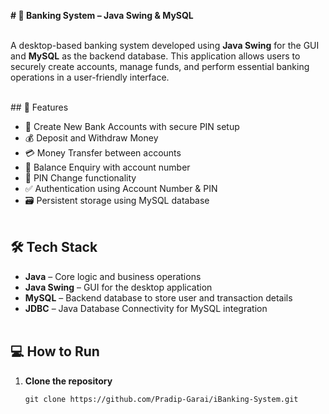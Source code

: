 <b># 🏦 Banking System – Java Swing & MySQL</b><br><br>

A desktop-based banking system developed using **Java Swing** for the GUI and **MySQL** as the backend database. This application allows users to securely create accounts, manage funds, and perform essential banking operations in a user-friendly interface.


<br>## 📌 Features <br>

- 🔐 Create New Bank Accounts with secure PIN setup<br>
- 💰 Deposit and Withdraw Money<br>
- 💳 Money Transfer between accounts<br>
- 🧾 Balance Enquiry with account number<br>
- 🔁 PIN Change functionality<br>
- ✅ Authentication using Account Number & PIN<br>
- 🗃️ Persistent storage using MySQL database<br><br>

## 🛠️ Tech Stack<br>

- **Java** – Core logic and business operations<br>
- **Java Swing** – GUI for the desktop application<br>
- **MySQL** – Backend database to store user and transaction details<br>
- **JDBC** – Java Database Connectivity for MySQL integration<br><br>


## 💻 How to Run<br>

1. **Clone the repository**
   ```bash<br>
   git clone https://github.com/Pradip-Garai/iBanking-System.git
